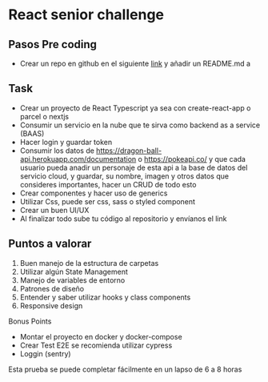 # React senior challenge

## Pasos Pre coding

- Crear un repo en github en el siguiente [link](https://classroom.github.com/a/M4lUVY9j) y añadir un README.md a

## Task

- Crear un proyecto de React Typescript ya sea con create-react-app o parcel o nextjs
- Consumir un servicio en la nube que te sirva como backend as a service (BAAS)
- Hacer login y guardar token
- Consumir los datos de https://dragon-ball-api.herokuapp.com/documentation o https://pokeapi.co/ y que cada usuario pueda anadir un personaje de esta api a la base de datos del servicio cloud, y guardar, su nombre, imagen y otros datos que consideres importantes, hacer un CRUD de todo esto
- Crear componentes y hacer uso de generics
- Utilizar Css, puede ser css, sass o styled component
- Crear un buen UI/UX
- Al finalizar todo sube tu código al repositorio y envíanos el link

## Puntos a valorar

1. Buen manejo de la estructura de carpetas
2. Utilizar algún State Management
3. Manejo de variables de entorno
4. Patrones de diseño
5. Entender y saber utilizar hooks y class components
6. Responsive design

Bonus Points

- Montar el proyecto en docker y docker-compose
- Crear Test E2E se recomienda utilizar cypress
- Loggin (sentry)

Esta prueba se puede completar fácilmente en un lapso de 6 a 8 horas
